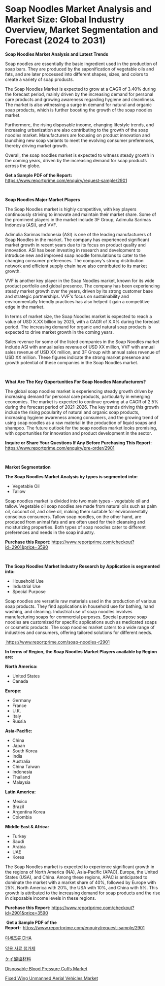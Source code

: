 <p><h1>Soap Noodles Market Analysis and Market Size: Global Industry Overview, Market Segmentation and Forecast (2024 to 2031)</h1></p><p><strong>Soap Noodles Market Analysis and Latest Trends</strong></p>
<p><p>Soap noodles are essentially the basic ingredient used in the production of soap bars. They are produced by the saponification of vegetable oils and fats, and are later processed into different shapes, sizes, and colors to create a variety of soap products.</p><p>The Soap Noodles Market is expected to grow at a CAGR of 3.40% during the forecast period, mainly driven by the increasing demand for personal care products and growing awareness regarding hygiene and cleanliness. The market is also witnessing a surge in demand for natural and organic soap products, which is further boosting the growth of the soap noodles market.</p><p>Furthermore, the rising disposable income, changing lifestyle trends, and increasing urbanization are also contributing to the growth of the soap noodles market. Manufacturers are focusing on product innovation and launching new soap variants to meet the evolving consumer preferences, thereby driving market growth.</p><p>Overall, the soap noodles market is expected to witness steady growth in the coming years, driven by the increasing demand for soap products across the globe.</p></p>
<p><strong>Get a Sample PDF of the Report:&nbsp;</strong> <a href="https://www.reportprime.com/enquiry/request-sample/2901">https://www.reportprime.com/enquiry/request-sample/2901</a></p>
<p>&nbsp;</p>
<p><strong>Soap Noodles Major Market Players</strong></p>
<p><p>The Soap Noodles market is highly competitive, with key players continuously striving to innovate and maintain their market share. Some of the prominent players in the market include 3F Group, Adimulia Sarimas Indonesia (ASI), and VVF.</p><p>Adimulia Sarimas Indonesia (ASI) is one of the leading manufacturers of Soap Noodles in the market. The company has experienced significant market growth in recent years due to its focus on product quality and innovation. ASI has been investing in research and development to introduce new and improved soap noodle formulations to cater to the changing consumer preferences. The company's strong distribution network and efficient supply chain have also contributed to its market growth.</p><p>VVF is another key player in the Soap Noodles market, known for its wide product portfolio and global presence. The company has been experiencing steady market growth over the years, driven by its strong customer base and strategic partnerships. VVF's focus on sustainability and environmentally friendly practices has also helped it gain a competitive edge in the market.</p><p>In terms of market size, the Soap Noodles market is expected to reach a value of USD X.XX billion by 2025, with a CAGR of X.X% during the forecast period. The increasing demand for organic and natural soap products is expected to drive market growth in the coming years.</p><p>Sales revenue for some of the listed companies in the Soap Noodles market include ASI with annual sales revenue of USD XX million, VVF with annual sales revenue of USD XX million, and 3F Group with annual sales revenue of USD XX million. These figures indicate the strong market presence and growth potential of these companies in the Soap Noodles market.</p></p>
<p>&nbsp;</p>
<p><strong>What Are The Key Opportunities For Soap Noodles Manufacturers?</strong></p>
<p><p>The global soap noodles market is experiencing steady growth driven by increasing demand for personal care products, particularly in emerging economies. The market is expected to continue growing at a CAGR of 2.5% during the forecast period of 2021-2026. The key trends driving this growth include the rising popularity of natural and organic soap products, increasing hygiene awareness among consumers, and the growing trend of using soap noodles as a raw material in the production of liquid soaps and shampoo. The future outlook for the soap noodles market looks promising, with opportunities for innovation and product development in the sector.</p></p>
<p><strong>Inquire or Share Your Questions If Any Before Purchasing This Report:</strong> <a href="https://www.reportprime.com/enquiry/pre-order/2901">https://www.reportprime.com/enquiry/pre-order/2901</a></p>
<p>&nbsp;</p>
<p><strong>Market Segmentation</strong></p>
<p><strong>The Soap Noodles Market Analysis by types is segmented into:</strong></p>
<p><ul><li>Vegetable Oil</li><li>Tallow</li></ul></p>
<p><p>Soap noodles market is divided into two main types - vegetable oil and tallow. Vegetable oil soap noodles are made from natural oils such as palm oil, coconut oil, and olive oil, making them suitable for environmentally conscious consumers. Tallow soap noodles, on the other hand, are produced from animal fats and are often used for their cleansing and moisturizing properties. Both types of soap noodles cater to different preferences and needs in the soap industry.</p></p>
<p><strong>Purchase this Report:&nbsp;</strong><a href="https://www.reportprime.com/checkout?id=2901&price=3590">https://www.reportprime.com/checkout?id=2901&price=3590</a></p>
<p>&nbsp;</p>
<p><strong>The Soap Noodles Market Industry Research by Application is segmented into:</strong></p>
<p><ul><li>Household Use</li><li>Industrial Use</li><li>Special Purpose</li></ul></p>
<p><p>Soap noodles are versatile raw materials used in the production of various soap products. They find applications in household use for bathing, hand washing, and cleaning. Industrial use of soap noodles involves manufacturing soaps for commercial purposes. Special purpose soap noodles are customized for specific applications such as medicated soaps or cosmetic products. The soap noodles market caters to a wide range of industries and consumers, offering tailored solutions for different needs.</p></p>
<p><a href="https://www.reportprime.com/soap-noodles-r2901">&nbsp;https://www.reportprime.com/soap-noodles-r2901</a></p>
<p><strong>In terms of Region, the Soap Noodles Market Players available by Region are:</strong></p>
<p>
    <p> <strong> North America: </strong>
        <ul>
            <li>United States</li>
            <li>Canada</li>
        </ul>
        </p> 
    <p> <strong> Europe: </strong>
        <ul>
            <li>Germany</li>
            <li>France</li>
            <li>U.K.</li>
            <li>Italy</li>
            <li>Russia</li>
        </ul>
        </p> 
    <p> <strong> Asia-Pacific: </strong>
        <ul>
            <li>China</li>
            <li>Japan</li>
            <li>South Korea</li>
            <li>India</li>
            <li>Australia</li>
            <li>China Taiwan</li>
            <li>Indonesia</li>
            <li>Thailand</li>
            <li>Malaysia</li>
        </ul>
        </p> 
    <p> <strong> Latin America: </strong>
        <ul>
            <li>Mexico</li>
            <li>Brazil</li>
            <li>Argentina Korea</li>
            <li>Colombia</li>
        </ul>
        </p> 
    <p> <strong> Middle East & Africa: </strong>
        <ul>
            <li>Turkey</li>
            <li>Saudi</li>
            <li>Arabia</li>
            <li>UAE</li>
            <li>Korea</li>
        </ul>
    </p>
    </p>
<p><p>The Soap Noodles market is expected to experience significant growth in the regions of North America (NA), Asia-Pacific (APAC), Europe, the United States (USA), and China. Among these regions, APAC is anticipated to dominate the market with a market share of 40%, followed by Europe with 25%, North America with 20%, the USA with 10%, and China with 5%. This growth is attributed to the increasing demand for soap products and the rise in disposable income levels in these regions.</p></p>
<p><strong>Purchase this Report: </strong><a href="https://www.reportprime.com/checkout?id=2901&price=3590">https://www.reportprime.com/checkout?id=2901&price=3590</a></p>
<p>&nbsp;<strong>Get a Sample PDF of the Report:&nbsp;&nbsp;</strong><a href="https://www.reportprime.com/enquiry/request-sample/2901">https://www.reportprime.com/enquiry/request-sample/2901</a></p>
<p><strong></strong></p>
<p><p><a href="https://medium.com/@dylanobrien626/%EB%A7%88%EC%9D%B4%ED%81%AC%EB%A1%9C%EC%A1%B0%EB%A5%98-dha-%EC%8B%9C%EC%9E%A5%EA%B7%9C%EB%AA%A8%EB%8A%94-11-4-%EC%9D%98-cagr%EB%A1%9C-%EC%84%B1%EC%9E%A5%ED%95%98%EA%B3%A0-%EC%9E%88%EC%9C%BC%EB%A9%B0-%EC%9D%B4-%EB%B3%B4%EA%B3%A0%EC%84%9C%EB%8A%94-%EC%9C%A0%ED%98%95-%EC%9D%91%EC%9A%A9-%EC%84%B1%EC%9E%A5-%EB%B0%8F-2024%EB%85%84%EB%B6%80%ED%84%B0-2031%EB%85%84%EA%B9%8C%EC%A7%80%EC%9D%98-%EC%98%88%EC%B8%A1-%EB%B6%84%EC%84%9D%EC%9D%84-%EB%8B%A4%EB%A3%B9%EB%8B%88%EB%8B%A4-a46f588bf6bf">미세조류 DHA</a></p><p><a href="https://medium.com/@dylanobrien626/%ED%87%B4%EB%B9%84-%EC%A1%B0%EC%A0%9C-%EC%A0%9C%EC%A0%9C-%EC%8B%9C%EC%9E%A5-%EA%B0%9C%EC%9A%94-2024%EB%85%84%EB%B6%80%ED%84%B0-2031%EB%85%84%EA%B9%8C%EC%A7%80%EC%9D%98-%EC%84%B8%EA%B3%84-%EC%8B%9C%EC%9E%A5-%EB%8F%99%ED%96%A5-%EB%B0%8F-%EB%AF%B8%EB%9E%98-%EC%A0%84%EB%A7%9D-da3b75890662">약용 사료 첨가제</a></p><p><a href="https://medium.com/@samirmayert28/%E7%8F%AA%E9%85%B8%E5%A1%A9%E6%9D%90%E6%96%99%E5%B8%82%E5%A0%B4%E5%8B%95%E5%90%91-%E5%B8%82%E5%A0%B4%E3%82%BB%E3%82%B0%E3%83%A1%E3%83%B3%E3%83%86%E3%83%BC%E3%82%B7%E3%83%A7%E3%83%B3%E3%81%AE%E8%A9%B3%E7%B4%B0%E3%81%AA%E8%AA%BF%E6%9F%BB%E3%81%A8%E6%96%B0%E8%88%88%E3%83%88%E3%83%AC%E3%83%B3%E3%83%89%E3%81%AE%E9%87%8D%E8%A6%81%E6%80%A7%E3%81%AE%E5%88%86%E6%9E%90-1cb5049215e7">ケイ酸塩材料</a></p><p><a href="https://github.com/waylose1223/Market-Research-Report-List-1/blob/main/disposable-blood-pressure-cuffs-market.md">Disposable Blood Pressure Cuffs Market</a></p><p><a href="https://www.linkedin.com/pulse/global-fixed-wing-unmanned-aerial-vehicles-market-size-zto5c">Fixed Wing Unmanned Aerial Vehicles Market</a></p></p>